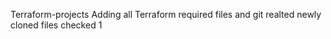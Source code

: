 Terraform-projects
Adding all Terraform required files and git realted
newly cloned files
checked 1
